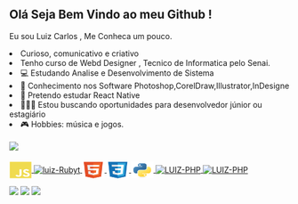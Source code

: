 ## Olá Seja Bem Vindo ao meu Github ! 

Eu sou Luiz Carlos , Me Conheca um pouco.
 
<li> Curioso, comunicativo e criativo</li>
<li> Tenho curso de Webd Designer , Tecnico de Informatica pelo Senai.</>
<li> 💻 Estudando Analise e Desenvolvimento de Sistema </li> 
<li> 🧠 Conhecimento  nos Software Photoshop,CorelDraw,Illustrator,InDesigne </li> 
<li> 🚀 Pretendo estudar React Native </li> 
<li> 👨🏿‍💻 Estou buscando oportunidades para desenvolvedor júnior ou estagiário </li> 
<li> 🎮 Hobbies: música e jogos.</li> 
</br>

 <div>
  <a href="https://github.com/Luizcarlosrj">
  <img height="180em" src="https://github-readme-stats.vercel.app/api?username=Luizcarlosrj&show_icons=true&theme=darkk&include_all_commits=true&count_private=true"/>
 
</div>
 
 
 <div style="display: inline_block"><br>
  <img align="center" alt="luiz-Js" height="30" width="40" src="https://raw.githubusercontent.com/devicons/devicon/master/icons/javascript/javascript-plain.svg">
  <img align="center" alt="luiz-Rubyt" height="30" width="40" src="https://img.shields.io/badge/Ruby-CC342D?style=for-the-badge&logo=ruby&logoColor=white">
  <img align="center" alt="LUIZ-HTML" height="30" width="40" src="https://raw.githubusercontent.com/devicons/devicon/master/icons/html5/html5-original.svg">
  <img align="center" alt="LUIZ-CSS" height="30" width="40" src="https://raw.githubusercontent.com/devicons/devicon/master/icons/css3/css3-original.svg">
  <img align="center" alt="LUIZ-Python" height="30" width="40" src="https://raw.githubusercontent.com/devicons/devicon/master/icons/python/python-original.svg">
  <img align="center" alt="LUIZ-PHP" height="30" width="40" src="https://img.shields.io/badge/PHP-777BB4?style=for-the-badge&logo=php&logoColor=white">
  <img align="center" alt="LUIZ-PHP" height="30" width="40" src="https://img.shields.io/badge/JavaScript-F7DF1E?style=for-the-badge&logo=javascript&logoColor=black">
  
</div>
 
 
   <a href="https://www.instagram.com/luizcarlos.felipe2019" target="_blank"><img src="https://img.shields.io/badge/-Instagram-%23E4405F?style=for-the-badge&logo=instagram&logoColor=white" target="_blank"></a>
 	  <a href = "mailto:luizcarlosolivfelipe@gmail.com"><img src="https://img.shields.io/badge/-Gmail-%23333?style=for-the-badge&logo=gmail&logoColor=white" target="_blank"></a>
  <a href="https://www.linkedin.com/in/luiz-carlos-541876aa" target="_blank"><img src="https://img.shields.io/badge/-LinkedIn-%230077B5?style=for-the-badge&logo=linkedin&logoColor=white" target="_blank"></a> 
 
 
 
<!---
Luizcarlosrj/Luizcarlosrj is a ✨ special ✨ repository because its `README.md` (this file) appears on your GitHub profile.
You can click the Preview link to take a look at your changes.
--->

